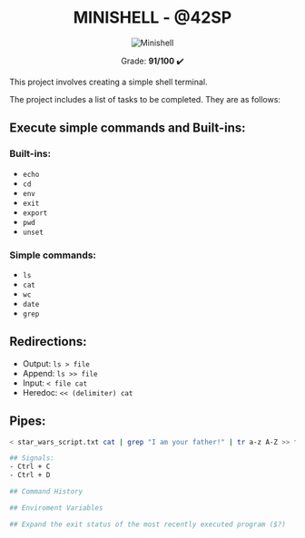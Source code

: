 <h1 align="center"><strong>MINISHELL - @42SP</strong></h1>

<p align="center">
  <img src="https://github.com/Edu2metros/42-project-badges/blob/main/badges/minishelle.png?raw=true" alt="Minishell">
</p>

 <p align="center">Grade: <strong>91/100</strong> ✔️ </p>

This project involves creating a simple shell terminal.

The project includes a list of tasks to be completed. They are as follows:

## Execute simple commands and Built-ins:

### Built-ins:
- `echo`
- `cd`
- `env`
- `exit`
- `export`
- `pwd`
- `unset`

### Simple commands:
- `ls`
- `cat`
- `wc`
- `date`
- `grep`

## Redirections:
- Output: `ls > file`
- Append: `ls >> file`
- Input: `< file cat`
- Heredoc: `<< (delimiter) cat`

## Pipes:

```bash
< star_wars_script.txt cat | grep "I am your father!" | tr a-z A-Z >> file.txt

## Signals:
- Ctrl + C
- Ctrl + D

## Command History

## Enviroment Variables

## Expand the exit status of the most recently executed program ($?)